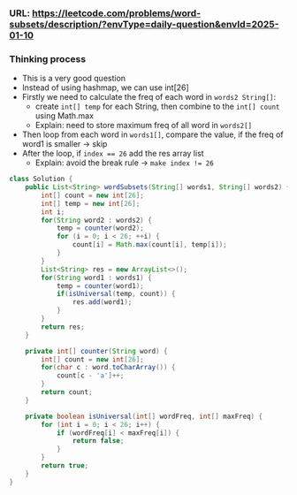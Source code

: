 ### URL: https://leetcode.com/problems/word-subsets/description/?envType=daily-question&envId=2025-01-10


### Thinking process
- This is a very good question
- Instead of using hashmap, we can use int[26]
- Firstly we need to calculate the freq of each word in `words2 String[]`:
  - create `int[] temp` for each String, then combine to the `int[] count` using Math.max
  - Explain: need to store maximum freq of all word in `words2[]`
- Then loop from each word in `words1[]`, compare the value, if the freq of word1 is smaller -> skip
- After the loop, if `index == 26` add the res array list 
  - Explain: avoid the break rule -> `make index != 26`

```java
class Solution {
    public List<String> wordSubsets(String[] words1, String[] words2) {
        int[] count = new int[26];
        int[] temp = new int[26];
        int i;
        for(String word2 : words2) {
            temp = counter(word2);
            for (i = 0; i < 26; ++i) {
                count[i] = Math.max(count[i], temp[i]);
            }
        }
        List<String> res = new ArrayList<>();
        for(String word1 : words1) {
            temp = counter(word1);
            if(isUniversal(temp, count)) {
                res.add(word1);
            }
        }
        return res;
    }

    private int[] counter(String word) {
        int[] count = new int[26];
        for(char c : word.toCharArray()) {
            count[c - 'a']++;
        }
        return count;
    }

    private boolean isUniversal(int[] wordFreq, int[] maxFreq) {
        for (int i = 0; i < 26; i++) {
            if (wordFreq[i] < maxFreq[i]) {
                return false;
            }
        }
        return true;
    }
}
```